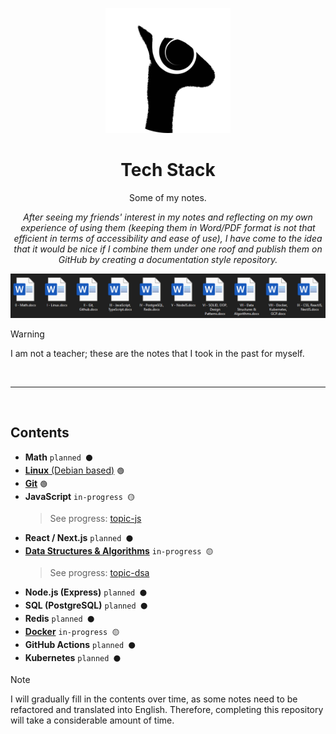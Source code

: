 <p align="center">
  <img src="logo.png" height="200">
</p>

<h1 align="center">Tech Stack</h1>

<p align="center">
  Some of my notes.
</p>

<p align="center" >
  <em>
    After seeing my friends' interest in my notes and reflecting on my own experience of using them (keeping them in Word/PDF format is not that efficient in terms of accessibility and ease of use), I have come to the idea that it would be nice if I combine them under one roof and publish them on GitHub by creating a documentation style repository.
  </em>
</p>

<p align="center">
  <img src="./my-notes.png" height="auto">
</p>

> [!WARNING]
> I am not a teacher; these are the notes that I took in the past for myself.

<br>
<hr>
<br>

## Contents

- **Math** `planned ⚫`
- [**Linux** (Debian based)](./linux/README.md) `🟢`
- [**Git**](./git/README.md) `🟢`
- **JavaScript** `in-progress 🟡`
  > See progress: [topic-js](https://github.com/shaanaliyev/tech-stack/blob/topic-js/js/README.md)
- **React / Next.js** `planned ⚫`
- [**Data Structures & Algorithms**](./dsa/README.md) `in-progress 🟡`
  > See progress: [topic-dsa](https://github.com/shaanaliyev/tech-stack/tree/topic-dsa/dsa/README.md)
- **Node.js (Express)** `planned ⚫`
- **SQL (PostgreSQL)** `planned ⚫`
- **Redis** `planned ⚫`
- [**Docker**](./docker/README.md) `in-progress 🟡`
- **GitHub Actions** `planned ⚫`
- **Kubernetes** `planned ⚫`

> [!NOTE]
> I will gradually fill in the contents over time, as some notes need to be refactored and translated into English. Therefore, completing this repository will take a considerable amount of time.
